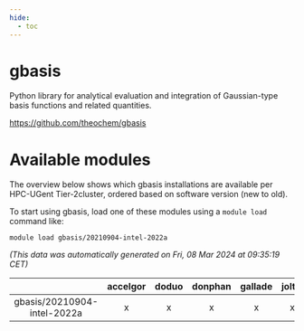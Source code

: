 ```yaml
---
hide:
  - toc
---
```


gbasis
======


Python library for analytical evaluation and integration of Gaussian-type basis functions and related quantities.

https://github.com/theochem/gbasis
# Available modules


The overview below shows which gbasis installations are available per HPC-UGent Tier-2cluster, ordered based on software version (new to old).

To start using gbasis, load one of these modules using a `module load` command like:

```shell
module load gbasis/20210904-intel-2022a
```

*(This data was automatically generated on Fri, 08 Mar 2024 at 09:35:19 CET)*  

| |accelgor|doduo|donphan|gallade|joltik|skitty|
| :---: | :---: | :---: | :---: | :---: | :---: | :---: |
|gbasis/20210904-intel-2022a|x|x|x|x|x|x|
